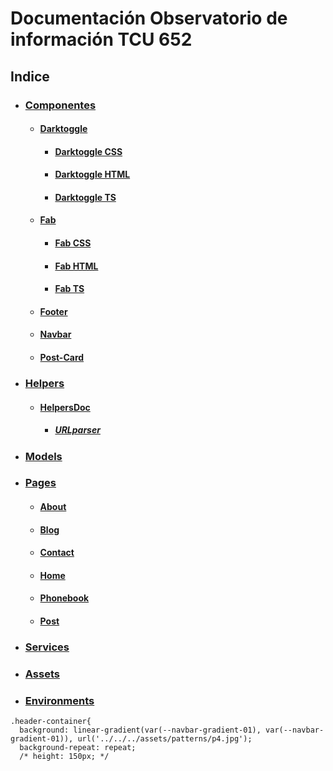 # Documentación Observatorio de información TCU 652 
## Indice
   * ### [Componentes](Observatorio/src/app/components)
      * #### [Darktoggle](Observatorio/src/app/components/darktoggle)
        * #### [Darktoggle CSS](Documentacion/App/Components/Darktoggle/darktoggle.css.md)
        * #### [Darktoggle HTML](Documentacion/App/Components/Darktoggle/darktoggle.html.md)
        * #### [Darktoggle TS](Documentacion/App/Components/Darktoggle/darktoggle.ts.md)
      * #### [Fab](Observatorio/src/app/components/fab)
        * #### [Fab CSS](Documentacion/App/Components/Fab/fab.css.md)
        * #### [Fab HTML](Documentacion/App/Components/Fab/fab.html.md)
        * #### [Fab TS](Documentacion/App/Components/Fab/fab.ts.md)
      * #### [Footer](Observatorio/src/app/components/footer)
      * #### [Navbar](Observatorio/src/app/components/navbar)
      * #### [Post-Card](Observatorio/src/app/components/post-card)
   * ### [Helpers](Observatorio/src/app/helpers)
      * #### [HelpersDoc](Observatorio/src/app/helpers/URLparser.ts)
        * ##### [URLparser](Observatorio/src/app/helpers/URLparser.ts)
   * ### [Models](Observatorio/src/app/models)
   * ### [Pages](Observatorio/src/app/pages)
      * #### [About](Observatorio/src/app/pages/about)
      * #### [Blog](Observatorio/src/app/pages/blog)
      * #### [Contact](Observatorio/src/app/pages/contact)
      * #### [Home](Observatorio/src/app/pages/home)
      * #### [Phonebook](Observatorio/src/app/pages/phonebook)
      * #### [Post](Observatorio/src/app/pages/post)
   * ### [Services](Observatorio/src/app/services)
   * ### [Assets](Observatorio/src/assets)
   * ### [Environments](Observatorio/src/environments)

```
.header-container{
  background: linear-gradient(var(--navbar-gradient-01), var(--navbar-gradient-01)), url('../../../assets/patterns/p4.jpg');
  background-repeat: repeat;
  /* height: 150px; */
```
